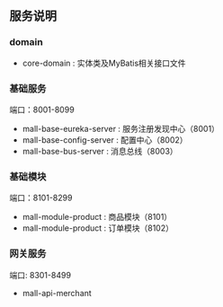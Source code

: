 ## 服务说明
### domain
- core-domain : 实体类及MyBatis相关接口文件
### 基础服务
端口：8001-8099
- mall-base-eureka-server : 服务注册发现中心（8001）
- mall-base-config-server : 配置中心（8002）
- mall-base-bus-server : 消息总线（8003）

### 基础模块
端口：8101-8299
- mall-module-product : 商品模块（8101）
- mall-module-product : 订单模块（8102）
### 网关服务
端口: 8301-8499
- mall-api-merchant

